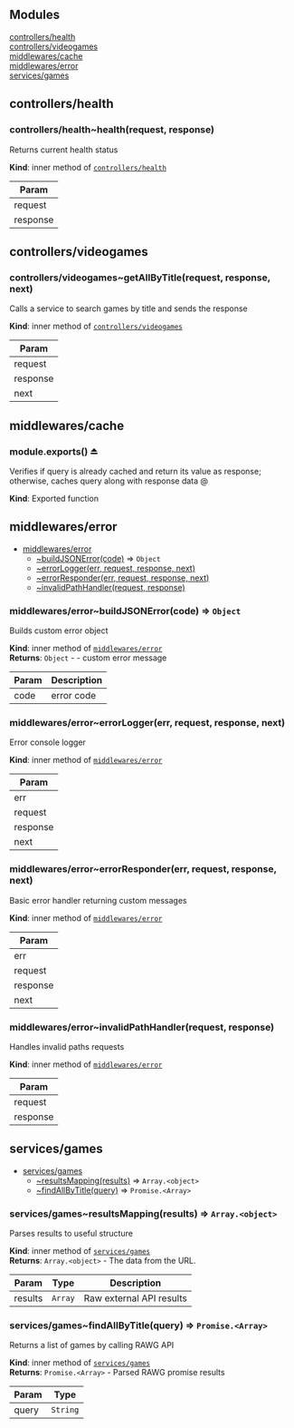 ## Modules

<dl>
<dt><a href="#module_controllers/health">controllers/health</a></dt>
<dd></dd>
<dt><a href="#module_controllers/videogames">controllers/videogames</a></dt>
<dd></dd>
<dt><a href="#module_middlewares/cache">middlewares/cache</a></dt>
<dd></dd>
<dt><a href="#module_middlewares/error">middlewares/error</a></dt>
<dd></dd>
<dt><a href="#module_services/games">services/games</a></dt>
<dd></dd>
</dl>

<a name="module_controllers/health"></a>

## controllers/health
<a name="module_controllers/health..health"></a>

### controllers/health~health(request, response)
Returns current health status

**Kind**: inner method of [<code>controllers/health</code>](#module_controllers/health)  

| Param |
| --- |
| request | 
| response | 

<a name="module_controllers/videogames"></a>

## controllers/videogames
<a name="module_controllers/videogames..getAllByTitle"></a>

### controllers/videogames~getAllByTitle(request, response, next)
Calls a service to search games by title and sends the response

**Kind**: inner method of [<code>controllers/videogames</code>](#module_controllers/videogames)  

| Param |
| --- |
| request | 
| response | 
| next | 

<a name="module_middlewares/cache"></a>

## middlewares/cache
<a name="exp_module_middlewares/cache--module.exports"></a>

### module.exports() ⏏
Verifies if query is already cached and return its value as response;
 otherwise, caches query along with response data
 @

**Kind**: Exported function  
<a name="module_middlewares/error"></a>

## middlewares/error

* [middlewares/error](#module_middlewares/error)
    * [~buildJSONError(code)](#module_middlewares/error..buildJSONError) ⇒ <code>Object</code>
    * [~errorLogger(err, request, response, next)](#module_middlewares/error..errorLogger)
    * [~errorResponder(err, request, response, next)](#module_middlewares/error..errorResponder)
    * [~invalidPathHandler(request, response)](#module_middlewares/error..invalidPathHandler)

<a name="module_middlewares/error..buildJSONError"></a>

### middlewares/error~buildJSONError(code) ⇒ <code>Object</code>
Builds custom error object

**Kind**: inner method of [<code>middlewares/error</code>](#module_middlewares/error)  
**Returns**: <code>Object</code> - - custom error message  

| Param | Description |
| --- | --- |
| code | error code |

<a name="module_middlewares/error..errorLogger"></a>

### middlewares/error~errorLogger(err, request, response, next)
Error console logger

**Kind**: inner method of [<code>middlewares/error</code>](#module_middlewares/error)  

| Param |
| --- |
| err | 
| request | 
| response | 
| next | 

<a name="module_middlewares/error..errorResponder"></a>

### middlewares/error~errorResponder(err, request, response, next)
Basic error handler returning custom messages

**Kind**: inner method of [<code>middlewares/error</code>](#module_middlewares/error)  

| Param |
| --- |
| err | 
| request | 
| response | 
| next | 

<a name="module_middlewares/error..invalidPathHandler"></a>

### middlewares/error~invalidPathHandler(request, response)
Handles invalid paths requests

**Kind**: inner method of [<code>middlewares/error</code>](#module_middlewares/error)  

| Param |
| --- |
| request | 
| response | 

<a name="module_services/games"></a>

## services/games

* [services/games](#module_services/games)
    * [~resultsMapping(results)](#module_services/games..resultsMapping) ⇒ <code>Array.&lt;object&gt;</code>
    * [~findAllByTitle(query)](#module_services/games..findAllByTitle) ⇒ <code>Promise.&lt;Array&gt;</code>

<a name="module_services/games..resultsMapping"></a>

### services/games~resultsMapping(results) ⇒ <code>Array.&lt;object&gt;</code>
Parses results to useful structure

**Kind**: inner method of [<code>services/games</code>](#module_services/games)  
**Returns**: <code>Array.&lt;object&gt;</code> - The data from the URL.  

| Param | Type | Description |
| --- | --- | --- |
| results | <code>Array</code> | Raw external API results |

<a name="module_services/games..findAllByTitle"></a>

### services/games~findAllByTitle(query) ⇒ <code>Promise.&lt;Array&gt;</code>
Returns a list of games by calling RAWG API

**Kind**: inner method of [<code>services/games</code>](#module_services/games)  
**Returns**: <code>Promise.&lt;Array&gt;</code> - Parsed RAWG promise results  

| Param | Type |
| --- | --- |
| query | <code>String</code> | 


